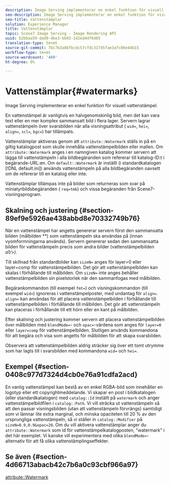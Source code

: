 ```yaml
---
description: Image Serving implementerar en enkel funktion för visuell vattenstämpel.
seo-description: Image Serving implementerar en enkel funktion för visuell vattenstämpel.
seo-title: Vattenstämplar
solution: Experience Manager
title: Vattenstämplar
topic: Scene7 Image Serving - Image Rendering API
uuid: b2bbaa59-dad9-4be3-bb92-142ed44f6d65
translation-type: tm+mt
source-git-commit: 7bc7b3a86fbcdc57cfdc31745fae3afc06e44b15
workflow-type: tm+mt
source-wordcount: '469'
ht-degree: 0%

---
```



# Vattenstämplar{#watermarks}

Image Serving implementerar en enkel funktion för visuell vattenstämpel.

En vattenstämpel är vanligtvis en halvgenomskinlig bild, men det kan vara text eller en mer komplex sammansatt bild i flera lager. Servern lagrar vattenstämpeln över svarsbilden när alla visningsattribut ( `wid=`, `hei=`, `align=`, `scl=`, `bgc=`) har tillämpats.

Vattenstämplar aktiveras genom att `attribute::Watermark` ställs in på en giltig katalogpost som skulle innehålla vattenstämpelbilden eller mallen. Om `attribute::Watermark` anges i en namngiven katalog kommer servern att lägga till vattenstämpeln i alla bildbegäranden som refererar till katalog-ID:t i begärande-URL:en. Om `default::Watermark` är inställt (i standardkatalogen [!DNL default.ini]) används vattenstämpeln på alla bildbegäranden oavsett om de refererar till en katalog eller inte.

Vattenstämplar tillämpas inte på bilder som returneras som svar på miniatyrbildsbegäranden ( `req=tmb`) och vissa begäranden från Scene7-visningsprogram.

## Skalning och justering {#section-89ef9e5926ae438abbd8e70332749b76}

När en vattenstämpel har angetts genererar servern först den sammansatta bilden (målbilden **) som vattenstämpeln ska användas på (innan vyomformningarna används). Servern genererar sedan den sammansatta bilden för vattenstämpeln precis som andra bilder (vattenstämpelbilden *a1/>).*

Till skillnad från standardbilder kan `sizeN=` anges för layer=0 eller layer=comp för vattenstämpelbilden. Det gör att vattenstämpelbilden kan skalas i förhållande till målbilden. Om `sizeN=` inte anges behåller vattenstämpelbilden sin pixelstorlek när den sammanfogas med målbilden.

Begärankommandon (till exempel `fmt=`) och visningskommandon (till exempel `wid=`) ignoreras i vattenstämpelposter, med undantag för `align=`. `align=` kan användas för att placera vattenstämpelbilden i förhållande till vattenstämpelbilden i förhållande till målbilden. Det gör att vattenstämpeln kan placeras i förhållande till ett hörn eller en kant på målbilden.

Efter skalning och justering kommer servern att placera vattenstämpelbilden över målbilden med `blendMode=`- och `opac=`-värdena som anges för `layer=0` eller `layer=comp` för vattenstämpelbilden. Slutligen används kommandona för att begära och visa som angetts för målbilden för att skapa svarsbilden.

Observera att vattenstämpelbilden aldrig sträcker sig över ett tomt utrymme som har lagts till i svarsbilden med kommandona `wid=` och `hei=`.

## Exempel {#section-0408c977d7324d4cb0e76a91cdfa2acd}

En vanlig vattenstämpel kan bestå av en enkel RGBA-bild som innehåller en logotyp eller ett copyrightmeddelande. Vi skapar en post i bildkatalogen (eller standardkatalogen) med `catalog::Id` inställt på `watermark` och anger vattenstämpelbildfilen i `catalog::Path`. Vi vill sträcka ut vattenstämpeln så att den passar visningsbilden (utan att vattenstämpeln förvrängs) samtidigt som vi lämnar lite extra marginal, och minska opaciteten till 20 % av den ursprungliga vattenstämpeln, så vi ställer in `catalog::Modifier` på `sizeN=0.9,0.9&opac=20`. Om du vill aktivera vattenstämplar anger du `attribute::Watermark` som id för vattenstämpelkatalogposten, &quot;watermark&quot; i det här exemplet. Vi kanske vill experimentera med olika `blendMode=`-alternativ för att få olika vattenstämplingseffekter.

## Se även {#section-4d66713abacb42c7b6a0c93cbf966a97}

[attribute::Watermark](../../../../../is-api/image-catalog/image-serving-api-ref/c-image-catalog-reference/c-attributes-reference/r-watermark.md#reference-942b50acb2dd43a5ae498dc41ea9ac9b)
